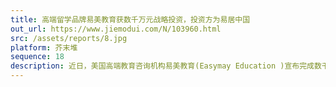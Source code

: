 ```yaml
---
title: 高端留学品牌易美教育获数千万元战略投资，投资方为易居中国
out_url: https://www.jiemodui.com/N/103960.html
src: /assets/reports/8.jpg
platform: 芥末堆
sequence: 18
description: 近日，美国高端教育咨询机构易美教育(Easymay Education )宣布完成数千万元战略投资，战略投资方是易居中国。易美教育创始人兼CEO崔易宁透露，本轮融资后易美将继续深耕美国顶尖教育资源、进一步扩大品牌建设、深化中美市场的战略布局以及完成集团化管理进程。
---
```

